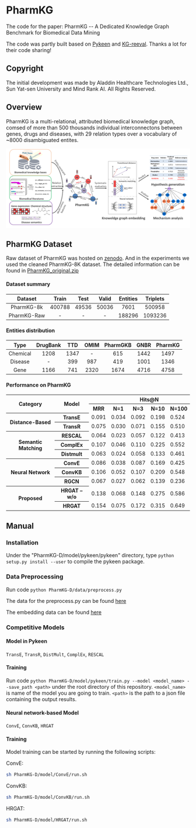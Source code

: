 # PharmKG

The code for the paper: PharmKG -- A Dedicated Knowledge Graph Benchmark for Biomedical Data Mining

The code was partly built based on [Pykeen](https://github.com/pykeen/pykeen) and [KG-reeval](https://github.com/svjan5/kg-reeval). Thanks a lot for their code sharing!


## Copyright 
The initial development was made by Aladdin Healthcare Technologies Ltd., Sun Yat-sen University and Mind Rank AI.
All Rights Reserved.


## Overview
PharmKG is a multi-relational, attributed biomedical knowledge graph, comsed of more than 500 thousands individual interconnectons between genes, drugs and diseases, with 29 relation types over a vocabulary of ~8000 disambiguated entites.

![PharmKG](img/pharmkg.jpg)
<!-- ### (Result) -->


## PharmKG Dataset

Raw dataset of PharmKG was hosted on [zenodo](https://zenodo.org/record/4077338).
And in the experiments we used the cleaned PharmKG-8K dataset. 
The detailed information can be found in [PharmKG_original.zip](https://drive.google.com/file/d/1yexL-SBzWxxIbc1zsalCVOntJ1CKaKcJ/view?usp=sharing) 

#### Dataset summary
|Dataset|Train|Test|Valid|Entities|Triplets|
|:-:|:-:|:-:|:-:|:-:|:-:|
|PharmKG-8k|400788|49536|50036|7601|500958|
|PharmKG-Raw|-|-|-|188296|1093236|

#### Entities distribution
|Type|DrugBank|TTD|OMIM|PharmGKB|GNBR|PharmKG|
|:-:|:-:|:-:|:-:|:-:|:-:|:-:|
|Chemical|1208|1347|-|615|1442|1497|
|Disease|-|399|987|419|1001|1346|
|Gene|1166|741|2320|1674|4716|4758|

#### Performance on PharmKG
<table>
   <tr>
      <th rowspan="2">Category</td>
      <th rowspan="2">Model</td>
      <td></td>
      <th colspan="5">Hits@N</td>
   </tr>
   <tr>
      <th>MRR</td>
      <th>N=1</td>
      <th>N=3</td>
      <th>N=10</td>
      <th>N=100</td>
   </tr>
   <tr>
      <th rowspan="2">Distance-Based</td>
      <th>TransE</td>
      <td>0.091</td>
      <td>0.034</td>
      <td>0.092</td>
      <td>0.198</td>
      <td>0.524</td>
   </tr>
   <tr>
      <th>TransR</td>
      <td>0.075</td>
      <td>0.030</td>
      <td>0.071</td>
      <td>0.155</td>
      <td>0.510</td>
   </tr>
   <tr>
      <th rowspan="3">Semantic Matching</td>
      <th>RESCAL</td>
      <td>0.064</td>
      <td>0.023</td>
      <td>0.057</td>
      <td>0.122</td>
      <td>0.413</td>
   </tr>
   <tr>
      <th>ComplEx</td>
      <td>0.107</td>
      <td>0.046</td>
      <td>0.110</td>
      <td>0.225</td>
      <td>0.552</td>
   </tr>
   <tr>
      <th>Distmult</td>
      <td>0.063</td>
      <td>0.024</td>
      <td>0.058</td>
      <td>0.133</td>
      <td>0.461</td>
   </tr>
   <tr>
      <th rowspan="3">Neural Network</td>
      <th>ConvE</td>
      <td>0.086</td>
      <td>0.038</td>
      <td>0.087</td>
      <td>0.169</td>
      <td>0.425</td>
   </tr>
   <tr>
      <th>ConvKB</td>
      <td>0.106</td>
      <td>0.052</td>
      <td>0.107</td>
      <td>0.209</td>
      <td>0.548</td>
   </tr>
   <tr>
      <th>RGCN</td>
      <td>0.067</td>
      <td>0.027</td>
      <td>0.062</td>
      <td>0.139</td>
      <td>0.236</td>
   </tr>
   <tr>
      <th rowspan="2">Proposed</td>
      <th>HRGAT –w/o</td>
      <td>0.138</td>
      <td>0.068</td>
      <td>0.148</td>
      <td>0.275</td>
      <td>0.586</td>
   </tr>
   <tr>
      <th>HRGAT</td>
      <td>0.154</td>
      <td>0.075</td>
      <td>0.172</td>
      <td>0.315</td>
      <td>0.649</td>
   </tr>
</table>

## Manual
### Installation

Under the "PharmKG-D/model/pykeen/pykeen" directory, type `python setup.py install --user` to compile the pykeen package.

### Data Preprocessing

Run code `python PharmKG-D/data/preprocess.py`

The data for the preprocess.py can be found  [here](https://drive.google.com/file/d/1ENbc7zvthVoYfD7KfVXIriEUdi9Adk_O/view?usp=sharing) 

The embedding data can be found [here](https://drive.google.com/drive/folders/1IZC5658CzEBeAfQE4CE5odF2Zv9QHzj3?usp=sharing) 

### Competitive Models
#### Model in Pykeen

`TransE`, `TransR`, `DistMult`, `ComplEx`, `RESCAL`

#### Training

Run code `python PharmKG-D/model/pykeen/train.py --model <model_name> --save_path <path>` under the root directory of this repository.  `<model_name>` is name of the model you are going to train. `<path>` is the path to a json file containing the output results.

#### Neural network-based Model

`ConvE`, `ConvKB`, `HRGAT`

#### Training
Model training can be started by running the following scripts:

ConvE:
```sh
sh PharmKG-D/model/ConvE/run.sh
```
ConvKB:
```sh
sh PharmKG-D/model/ConvKB/run.sh
```
HRGAT:
```sh
sh PharmKG-D/model/HRGAT/run.sh
```

<!-- ### Hyperparameter Optimization

We used default hyperparameters in package `pykeen`. If you want to try , please modify the hyperparameters in file `PharmK-D/model/pykeen/train.py`.  -->


